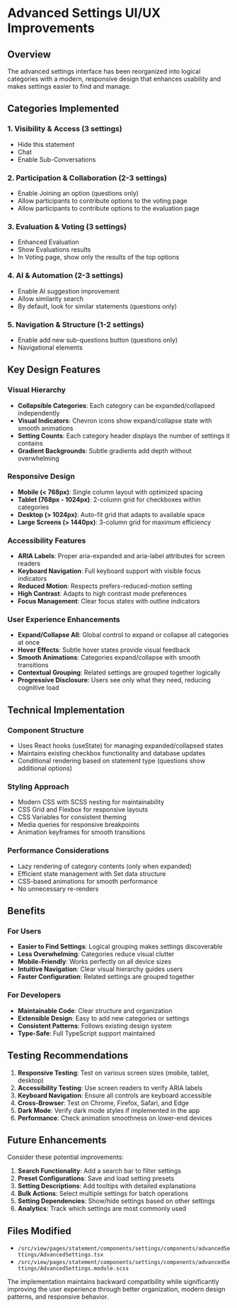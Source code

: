# Advanced Settings UI/UX Improvements

## Overview
The advanced settings interface has been reorganized into logical categories with a modern, responsive design that enhances usability and makes settings easier to find and manage.

## Categories Implemented

### 1. **Visibility & Access** (3 settings)
- Hide this statement
- Chat
- Enable Sub-Conversations

### 2. **Participation & Collaboration** (2-3 settings)
- Enable Joining an option (questions only)
- Allow participants to contribute options to the voting page
- Allow participants to contribute options to the evaluation page

### 3. **Evaluation & Voting** (3 settings)
- Enhanced Evaluation
- Show Evaluations results
- In Voting page, show only the results of the top options

### 4. **AI & Automation** (2-3 settings)
- Enable AI suggestion improvement
- Allow similarity search
- By default, look for similar statements (questions only)

### 5. **Navigation & Structure** (1-2 settings)
- Enable add new sub-questions button (questions only)
- Navigational elements

## Key Design Features

### Visual Hierarchy
- **Collapsible Categories**: Each category can be expanded/collapsed independently
- **Visual Indicators**: Chevron icons show expand/collapse state with smooth animations
- **Setting Counts**: Each category header displays the number of settings it contains
- **Gradient Backgrounds**: Subtle gradients add depth without overwhelming

### Responsive Design
- **Mobile (< 768px)**: Single column layout with optimized spacing
- **Tablet (768px - 1024px)**: 2-column grid for checkboxes within categories
- **Desktop (> 1024px)**: Auto-fit grid that adapts to available space
- **Large Screens (> 1440px)**: 3-column grid for maximum efficiency

### Accessibility Features
- **ARIA Labels**: Proper aria-expanded and aria-label attributes for screen readers
- **Keyboard Navigation**: Full keyboard support with visible focus indicators
- **Reduced Motion**: Respects prefers-reduced-motion setting
- **High Contrast**: Adapts to high contrast mode preferences
- **Focus Management**: Clear focus states with outline indicators

### User Experience Enhancements
- **Expand/Collapse All**: Global control to expand or collapse all categories at once
- **Hover Effects**: Subtle hover states provide visual feedback
- **Smooth Animations**: Categories expand/collapse with smooth transitions
- **Contextual Grouping**: Related settings are grouped together logically
- **Progressive Disclosure**: Users see only what they need, reducing cognitive load

## Technical Implementation

### Component Structure
- Uses React hooks (useState) for managing expanded/collapsed states
- Maintains existing checkbox functionality and database updates
- Conditional rendering based on statement type (questions show additional options)

### Styling Approach
- Modern CSS with SCSS nesting for maintainability
- CSS Grid and Flexbox for responsive layouts
- CSS Variables for consistent theming
- Media queries for responsive breakpoints
- Animation keyframes for smooth transitions

### Performance Considerations
- Lazy rendering of category contents (only when expanded)
- Efficient state management with Set data structure
- CSS-based animations for smooth performance
- No unnecessary re-renders

## Benefits

### For Users
- **Easier to Find Settings**: Logical grouping makes settings discoverable
- **Less Overwhelming**: Categories reduce visual clutter
- **Mobile-Friendly**: Works perfectly on all device sizes
- **Intuitive Navigation**: Clear visual hierarchy guides users
- **Faster Configuration**: Related settings are grouped together

### For Developers
- **Maintainable Code**: Clear structure and organization
- **Extensible Design**: Easy to add new categories or settings
- **Consistent Patterns**: Follows existing design system
- **Type-Safe**: Full TypeScript support maintained

## Testing Recommendations

1. **Responsive Testing**: Test on various screen sizes (mobile, tablet, desktop)
2. **Accessibility Testing**: Use screen readers to verify ARIA labels
3. **Keyboard Navigation**: Ensure all controls are keyboard accessible
4. **Cross-Browser**: Test on Chrome, Firefox, Safari, and Edge
5. **Dark Mode**: Verify dark mode styles if implemented in the app
6. **Performance**: Check animation smoothness on lower-end devices

## Future Enhancements

Consider these potential improvements:
1. **Search Functionality**: Add a search bar to filter settings
2. **Preset Configurations**: Save and load setting presets
3. **Setting Descriptions**: Add tooltips with detailed explanations
4. **Bulk Actions**: Select multiple settings for batch operations
5. **Setting Dependencies**: Show/hide settings based on other settings
6. **Analytics**: Track which settings are most commonly used

## Files Modified

- `/src/view/pages/statement/components/settings/components/advancedSettings/AdvancedSettings.tsx`
- `/src/view/pages/statement/components/settings/components/advancedSettings/AdvancedSettings.module.scss`

The implementation maintains backward compatibility while significantly improving the user experience through better organization, modern design patterns, and responsive behavior.